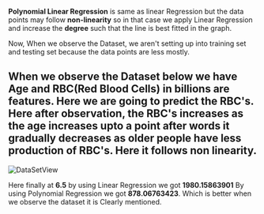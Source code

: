 **Polynomial Linear Regression** is same as linear Regression but the data points may follow **non-linearity** so in that case we apply Linear Regression and increase the **degree** such that the line is best fitted in the graph.


Now, When we observe the Dataset, we aren't setting up into training set and testing set because the data points are less mostly.

When we observe the Dataset below 
we have **Age** and **RBC(Red Blood Cells) in billions** are features. Here we are going to predict the RBC's.
Here after observation, the RBC's increases as the age increases upto a point after words it gradually decreases as older people have less production of RBC's. Here it follows non linearity.
-------------------------------------------------------------------------------------------------------------------------------------------------------------------------


![DataSetView](https://user-images.githubusercontent.com/104156901/217478605-da23b69d-e28a-4d56-ad78-7fd321003e42.png)

Here finally at **6.5** by using Linear Regression we got **1980.15863901**
By using Polynomial Regression we got **878.06763423**. Which is better when we observe the dataset it is Clearly mentioned.
